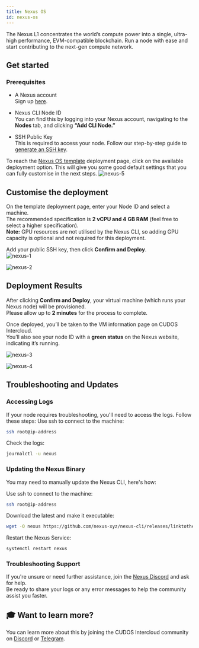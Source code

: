 ```yaml
---
title: Nexus OS
id: nexus-os
---
```

The Nexus L1 concentrates the world’s compute power into a single, ultra-high performance, EVM-compatible blockchain. Run a node with ease and start contributing to the next-gen compute network.

## Get started

### Prerequisites
- A Nexus account  
  Sign up [here](https://app.nexus.xyz/).

- Nexus CLI Node ID  
  You can find this by logging into your Nexus account, navigating to the **Nodes** tab, and clicking **“Add CLI Node.”**

- SSH Public Key  
  This is required to access your node. Follow our step-by-step guide to [generate an SSH key](https://docs.cudos.org/docs/cudos-intercloud/usage/via-user-interface/creating-an-ssh-key).
 

To reach the [Nexus OS template](https://intercloud.cudos.org/templates) deployment page, click on the available deployment option. This will give you some good default settings that you can fully customise in the next steps.
![nexus-5](@site/static/img/nexus_5.png)

## Customise the deployment
On the template deployment page, enter your Node ID and select a machine.  
The recommended specification is **2 vCPU and 4 GB RAM** (feel free to select a higher specification).  
**Note:** GPU resources are not utilised by the Nexus CLI, so adding GPU capacity is optional and not required for this deployment.


Add your public SSH key, then click **Confirm and Deploy**.  
![nexus-1](@site/static/img/nexus_1.png)

![nexus-2](@site/static/img/nexus_2.png)

## Deployment Results

After clicking **Confirm and Deploy**, your virtual machine (which runs your Nexus node) will be provisioned.  
Please allow up to **2 minutes** for the process to complete.

Once deployed, you’ll be taken to the VM information page on CUDOS Intercloud.  
You’ll also see your node ID with a **green status** on the Nexus website, indicating it’s running.

![nexus-3](@site/static/img/nexus_3.png)

![nexus-4](@site/static/img/nexus_4.png)

## Troubleshooting and Updates
### Accessing Logs
If your node requires troubleshooting, you'll need to access the logs. Follow these steps:
Use ssh to connect to the machine:
```bash
ssh root@ip-address
```
Check the logs:
```bash
journalctl -u nexus
```

### Updating the Nexus Binary
You may need to manually update the Nexus CLI, here's how:

Use ssh to connect to the machine:
```bash
ssh root@ip-address
```
Download the latest and make it executable:
```bash
wget -O nexus https://github.com/nexus-xyz/nexus-cli/releases/linktothelatestnexusbinaryforlinuxx86 && chmod +x nexus && mv nexus /usr/local/bin/nexus 
```
Restart the Nexus Service:
```bash
systemctl restart nexus
```

### Troubleshooting Support
If you're unsure or need further assistance, join the [Nexus Discord](https://discord.gg/nexus-xyz) and ask for help.  
Be ready to share your logs or any error messages to help the community assist you faster.

## 🎓 Want to learn more?
You can learn more about this by joining the CUDOS Intercloud community on [Discord](https://discord.com/invite/cudos) or [Telegram](https://t.me/cudostelegram).

